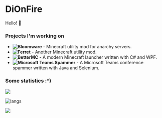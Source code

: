 # DiOnFire

Hello! 👋

### Projects I'm working on

- **![Bloomware](https://github.com/TheBreakery/Bloomware)** - Minecraft utility mod for anarchy servers.
- **![Ferret](https://github.com/cattyngmd/Ferret)** - Another Minecraft utility mod.
- **![BetterMC](https://github.com/DiOnFire/BetterMC)** - A modern Minecraft launcher written with C# and WPF.
- **![Microsoft Teams Spammer](https://github.com/DiOnFire/MicrosoftTeamsSpammer)** - A Microsoft Teams conference spammer written with Java and Selenium.

### Some statistics :^)

![](https://github-readme-stats.vercel.app/api?username=dionfire&count_private=true&theme=dracula&show_icons=true&include_all_commits=true)

![langs](https://github-readme-stats.vercel.app/api/top-langs/?username=dionfire&layout=compact&langs_count=10)

![](https://komarev.com/ghpvc/?username=DiOnFire&color=7421af)
